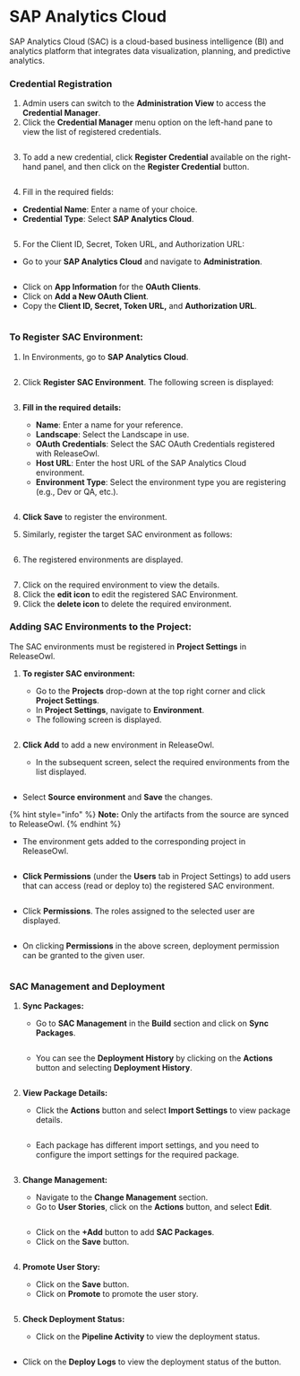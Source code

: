 # SAP Analytics Cloud

SAP Analytics Cloud (SAC) is a cloud-based business intelligence (BI) and analytics platform that integrates data visualization, planning, and predictive analytics.

### Credential Registration <a href="#pdf-page-gxe94pcl07aymb35lkd4-credential-registration" id="pdf-page-gxe94pcl07aymb35lkd4-credential-registration"></a>

1. Admin users can switch to the **Administration View** to access the **Credential Manager**.
2. Click the **Credential Manager** menu option on the left-hand pane to view the list of registered credentials.

<figure><img src="../.gitbook/assets/image (9).png" alt=""><figcaption></figcaption></figure>

3. To add a new credential, click **Register Credential** available on the right-hand panel, and then click on the **Register Credential** button.

<figure><img src="https://open.gitbook.com/~gitbook/image?url=https%3A%2F%2F1890383800-files.gitbook.io%2F%7E%2Ffiles%2Fv0%2Fb%2Fgitbook-x-prod.appspot.com%2Fo%2Fspaces%252FDWyxe6hm5vqosFaByVgs%252Fuploads%252FAi3LkEN33mGbgmKErVWB%252Fimage.png%3Falt%3Dmedia%26token%3D2fd497ed-4f18-4387-a35d-288edae6d585&#x26;width=768&#x26;dpr=4&#x26;quality=100&#x26;sign=e314426a&#x26;sv=2" alt=""><figcaption></figcaption></figure>

4. Fill in the required fields:

* **Credential Name**: Enter a name of your choice.
* **Credential Type**: Select **SAP Analytics Cloud**.

<figure><img src="https://open.gitbook.com/~gitbook/image?url=https%3A%2F%2F1890383800-files.gitbook.io%2F%7E%2Ffiles%2Fv0%2Fb%2Fgitbook-x-prod.appspot.com%2Fo%2Fspaces%252FDWyxe6hm5vqosFaByVgs%252Fuploads%252Fp4zugsifpDeCpX2Whj0C%252Fimage.png%3Falt%3Dmedia%26token%3Dffbfe7b4-ffa0-48ad-9f7a-5d53fd7eff02&#x26;width=768&#x26;dpr=4&#x26;quality=100&#x26;sign=2c3a5e72&#x26;sv=2" alt=""><figcaption></figcaption></figure>

5. For the Client ID, Secret, Token URL, and Authorization URL:

* Go to your **SAP Analytics Cloud** and navigate to **Administration**.

<figure><img src="https://open.gitbook.com/~gitbook/image?url=https%3A%2F%2F1890383800-files.gitbook.io%2F%7E%2Ffiles%2Fv0%2Fb%2Fgitbook-x-prod.appspot.com%2Fo%2Fspaces%252FDWyxe6hm5vqosFaByVgs%252Fuploads%252F2okCpMHUTCsZOGZbwhQO%252Fimage.png%3Falt%3Dmedia%26token%3D5078708e-cf32-4a76-b194-f3367ceb7551&#x26;width=768&#x26;dpr=4&#x26;quality=100&#x26;sign=d188fc4f&#x26;sv=2" alt=""><figcaption></figcaption></figure>

* Click on **App Information** for the **OAuth Clients**.
* Click on **Add a New OAuth Client**.
* Copy the **Client ID, Secret, Token URL,** and **Authorization URL**.

<figure><img src="https://open.gitbook.com/~gitbook/image?url=https%3A%2F%2F1890383800-files.gitbook.io%2F%7E%2Ffiles%2Fv0%2Fb%2Fgitbook-x-prod.appspot.com%2Fo%2Fspaces%252FDWyxe6hm5vqosFaByVgs%252Fuploads%252FvLLr3pcVhbXcWFQa2GDY%252Fimage.png%3Falt%3Dmedia%26token%3D9f659b5e-52e5-4c6b-a4ba-2652c27fd886&#x26;width=768&#x26;dpr=4&#x26;quality=100&#x26;sign=2cf3fe80&#x26;sv=2" alt=""><figcaption></figcaption></figure>

### **To Register SAC Environment:** <a href="#pdf-page-gxe94pcl07aymb35lkd4-to-register-sac-environment" id="pdf-page-gxe94pcl07aymb35lkd4-to-register-sac-environment"></a>

1.  In Environments, go to **SAP Analytics Cloud**.



    <figure><img src="https://open.gitbook.com/~gitbook/image?url=https%3A%2F%2F1890383800-files.gitbook.io%2F%7E%2Ffiles%2Fv0%2Fb%2Fgitbook-x-prod.appspot.com%2Fo%2Fspaces%252FDWyxe6hm5vqosFaByVgs%252Fuploads%252FjnTDWFpUFJ9Op81uWodJ%252Fimage.png%3Falt%3Dmedia%26token%3Ddae9773c-24ec-450a-ba7e-13ec36e53d63&#x26;width=768&#x26;dpr=4&#x26;quality=100&#x26;sign=a5e6829&#x26;sv=2" alt=""><figcaption></figcaption></figure>
2.  Click **Register SAC Environment**. The following screen is displayed:



    <figure><img src="https://open.gitbook.com/~gitbook/image?url=https%3A%2F%2F1890383800-files.gitbook.io%2F%7E%2Ffiles%2Fv0%2Fb%2Fgitbook-x-prod.appspot.com%2Fo%2Fspaces%252FDWyxe6hm5vqosFaByVgs%252Fuploads%252Fvw1RiN62IKiAVmO3KL5H%252Fimage.png%3Falt%3Dmedia%26token%3Db300cff4-d7da-48b5-a4ed-087ec75b4cbd&#x26;width=768&#x26;dpr=4&#x26;quality=100&#x26;sign=53170edf&#x26;sv=2" alt=""><figcaption></figcaption></figure>
3.  **Fill in the required details:**

    * **Name**: Enter a name for your reference.
    * **Landscape**: Select the Landscape in use.
    * **OAuth Credentials**: Select the SAC OAuth Credentials registered with ReleaseOwl.
    * **Host URL**: Enter the host URL of the SAP Analytics Cloud environment.
    * **Environment Type**: Select the environment type you are registering (e.g., Dev or QA, etc.).



    <figure><img src="https://open.gitbook.com/~gitbook/image?url=https%3A%2F%2F1890383800-files.gitbook.io%2F%7E%2Ffiles%2Fv0%2Fb%2Fgitbook-x-prod.appspot.com%2Fo%2Fspaces%252FDWyxe6hm5vqosFaByVgs%252Fuploads%252FnHE4eUTM0Zc3ft1Zu5Ml%252Fimage.png%3Falt%3Dmedia%26token%3D5e1d513c-07df-47c1-9e01-b18f454fba78&#x26;width=768&#x26;dpr=4&#x26;quality=100&#x26;sign=e9d1c69a&#x26;sv=2" alt=""><figcaption></figcaption></figure>
4. **Click Save** to register the environment.
5. Similarly, register the target SAC environment as follows:

<figure><img src="https://open.gitbook.com/~gitbook/image?url=https%3A%2F%2F1890383800-files.gitbook.io%2F%7E%2Ffiles%2Fv0%2Fb%2Fgitbook-x-prod.appspot.com%2Fo%2Fspaces%252FDWyxe6hm5vqosFaByVgs%252Fuploads%252F6VQkM7wTm1NwlZ8tCMrM%252Fimage.png%3Falt%3Dmedia%26token%3D96784cb9-b01e-4de2-a482-3e94773ed3ce&#x26;width=768&#x26;dpr=4&#x26;quality=100&#x26;sign=c87ce2dd&#x26;sv=2" alt=""><figcaption></figcaption></figure>

6. The registered environments are displayed.

<figure><img src="https://open.gitbook.com/~gitbook/image?url=https%3A%2F%2F1890383800-files.gitbook.io%2F%7E%2Ffiles%2Fv0%2Fb%2Fgitbook-x-prod.appspot.com%2Fo%2Fspaces%252FDWyxe6hm5vqosFaByVgs%252Fuploads%252Fho3EhVRVb1GmqgPClXKF%252Fimage.png%3Falt%3Dmedia%26token%3D5c3840c4-7542-4b3a-b4e2-010c89bc04b9&#x26;width=768&#x26;dpr=4&#x26;quality=100&#x26;sign=a820cf7c&#x26;sv=2" alt=""><figcaption></figcaption></figure>

7. Click on the required environment to view the details.
8. Click the **edit icon** to edit the registered SAC Environment.
9. Click the **delete icon** to delete the required environment.

### **Adding SAC Environments to the Project:** <a href="#pdf-page-gxe94pcl07aymb35lkd4-adding-sac-environments-to-the-project" id="pdf-page-gxe94pcl07aymb35lkd4-adding-sac-environments-to-the-project"></a>

The SAC environments must be registered in **Project Settings** in ReleaseOwl.

1.  **To register SAC environment:**

    * Go to the **Projects** drop-down at the top right corner and click **Project Settings**.
    * In **Project Settings**, navigate to **Environment**.
    * The following screen is displayed.



    <figure><img src="https://open.gitbook.com/~gitbook/image?url=https%3A%2F%2F1890383800-files.gitbook.io%2F%7E%2Ffiles%2Fv0%2Fb%2Fgitbook-x-prod.appspot.com%2Fo%2Fspaces%252FDWyxe6hm5vqosFaByVgs%252Fuploads%252F8kmqQm963h5jWidjxkFl%252Fimage.png%3Falt%3Dmedia%26token%3D1e8202b1-d3e7-4cf5-80cb-86549577aae9&#x26;width=768&#x26;dpr=4&#x26;quality=100&#x26;sign=b2dd4bc3&#x26;sv=2" alt=""><figcaption></figcaption></figure>
2.  **Click Add** to add a new environment in ReleaseOwl.

    * In the subsequent screen, select the required environments from the list displayed.

    <figure><img src="https://open.gitbook.com/~gitbook/image?url=https%3A%2F%2F1890383800-files.gitbook.io%2F%7E%2Ffiles%2Fv0%2Fb%2Fgitbook-x-prod.appspot.com%2Fo%2Fspaces%252FDWyxe6hm5vqosFaByVgs%252Fuploads%252FggBSC4bnGiLFYutZnE9p%252Fimage.png%3Falt%3Dmedia%26token%3Da9bc4b46-0ef8-40d4-964e-f63ba5ed6fda&#x26;width=768&#x26;dpr=4&#x26;quality=100&#x26;sign=3f536fc1&#x26;sv=2" alt=""><figcaption></figcaption></figure>



* Select **Source environment** and **Save** the changes.

{% hint style="info" %}
**Note:** Only the artifacts from the source are synced to ReleaseOwl.
{% endhint %}

* The environment gets added to the corresponding project in ReleaseOwl.

<figure><img src="https://open.gitbook.com/~gitbook/image?url=https%3A%2F%2F1890383800-files.gitbook.io%2F%7E%2Ffiles%2Fv0%2Fb%2Fgitbook-x-prod.appspot.com%2Fo%2Fspaces%252FDWyxe6hm5vqosFaByVgs%252Fuploads%252F3JTvkizsiQvnUqLSjR2n%252Fimage.png%3Falt%3Dmedia%26token%3D83c326b7-0076-4c1c-847c-3afec3a92d0a&#x26;width=768&#x26;dpr=4&#x26;quality=100&#x26;sign=75fa3f59&#x26;sv=2" alt=""><figcaption></figcaption></figure>

* **Click Permissions** (under the **Users** tab in Project Settings) to add users that can access (read or deploy to) the registered SAC environment.

<figure><img src="https://open.gitbook.com/~gitbook/image?url=https%3A%2F%2F1890383800-files.gitbook.io%2F%7E%2Ffiles%2Fv0%2Fb%2Fgitbook-x-prod.appspot.com%2Fo%2Fspaces%252FDWyxe6hm5vqosFaByVgs%252Fuploads%252FSQLvLRb6lrxlsaTAgRTe%252Fimage.png%3Falt%3Dmedia%26token%3D24afb351-4851-412d-b4f6-a2a762834247&#x26;width=768&#x26;dpr=4&#x26;quality=100&#x26;sign=96db946b&#x26;sv=2" alt=""><figcaption></figcaption></figure>

* Click **Permissions**. The roles assigned to the selected user are displayed.

<figure><img src="https://open.gitbook.com/~gitbook/image?url=https%3A%2F%2F1890383800-files.gitbook.io%2F%7E%2Ffiles%2Fv0%2Fb%2Fgitbook-x-prod.appspot.com%2Fo%2Fspaces%252FDWyxe6hm5vqosFaByVgs%252Fuploads%252FNSHG6qj5PXItA2vl0jxM%252Fimage.png%3Falt%3Dmedia%26token%3Dd22e8885-3394-4754-bfb1-c2d150e03e10&#x26;width=768&#x26;dpr=4&#x26;quality=100&#x26;sign=5f630d96&#x26;sv=2" alt=""><figcaption></figcaption></figure>

* On clicking **Permissions** in the above screen, deployment permission can be granted to the given user.

<figure><img src="https://open.gitbook.com/~gitbook/image?url=https%3A%2F%2F1890383800-files.gitbook.io%2F%7E%2Ffiles%2Fv0%2Fb%2Fgitbook-x-prod.appspot.com%2Fo%2Fspaces%252FDWyxe6hm5vqosFaByVgs%252Fuploads%252FWLIelpLn63BESz73KmyW%252Fimage.png%3Falt%3Dmedia%26token%3D6bb1289b-2b17-491e-a701-03b5c5cf1406&#x26;width=768&#x26;dpr=4&#x26;quality=100&#x26;sign=2efbc85e&#x26;sv=2" alt=""><figcaption></figcaption></figure>

### **SAC Management and Deployment**

1.  **Sync Packages:**

    * Go to **SAC Management** in the **Build** section and click on **Sync Packages**.



    <figure><img src="../.gitbook/assets/image (10).png" alt=""><figcaption></figcaption></figure>

    * You can see the **Deployment History** by clicking on the **Actions** button and selecting **Deployment History**.



    <figure><img src="https://open.gitbook.com/~gitbook/image?url=https%3A%2F%2F1890383800-files.gitbook.io%2F%7E%2Ffiles%2Fv0%2Fb%2Fgitbook-x-prod.appspot.com%2Fo%2Fspaces%252FDWyxe6hm5vqosFaByVgs%252Fuploads%252F5IUuxSGU0CdoBfCQUbZz%252Fimage.png%3Falt%3Dmedia%26token%3D306a29dc-f1db-4726-a7ac-f4cf6ea4eb56&#x26;width=768&#x26;dpr=4&#x26;quality=100&#x26;sign=b0e21ae9&#x26;sv=2" alt=""><figcaption></figcaption></figure>
2.  **View Package Details:**

    * Click the **Actions** button and select **Import Settings** to view package details.

    <figure><img src="../.gitbook/assets/image (12).png" alt=""><figcaption></figcaption></figure>



    * Each package has different import settings, and you need to configure the import settings for the required package.



    <figure><img src="https://open.gitbook.com/~gitbook/image?url=https%3A%2F%2F1890383800-files.gitbook.io%2F%7E%2Ffiles%2Fv0%2Fb%2Fgitbook-x-prod.appspot.com%2Fo%2Fspaces%252FDWyxe6hm5vqosFaByVgs%252Fuploads%252FYl5L4qLcaFo0lB5qul92%252Fimage.png%3Falt%3Dmedia%26token%3Dcf84c422-de4d-4ea5-ac50-446817e9614a&#x26;width=768&#x26;dpr=4&#x26;quality=100&#x26;sign=4316319d&#x26;sv=2" alt=""><figcaption></figcaption></figure>
3.  **Change Management:**

    * Navigate to the **Change Management** section.
    * Go to **User Stories**, click on the **Actions** button, and select **Edit**.



    <figure><img src="../.gitbook/assets/image (14).png" alt=""><figcaption></figcaption></figure>

    * Click on the **+Add** button to add **SAC Packages**.
    * Click on the **Save** button.

    <figure><img src="https://open.gitbook.com/~gitbook/image?url=https%3A%2F%2F1890383800-files.gitbook.io%2F%7E%2Ffiles%2Fv0%2Fb%2Fgitbook-x-prod.appspot.com%2Fo%2Fspaces%252FDWyxe6hm5vqosFaByVgs%252Fuploads%252FQjym1iWtjhyFa5al5dJZ%252Fimage.png%3Falt%3Dmedia%26token%3Dc61c665f-caf7-46a8-a5f0-2bdf0597d592&#x26;width=768&#x26;dpr=4&#x26;quality=100&#x26;sign=4f34d646&#x26;sv=2" alt=""><figcaption></figcaption></figure>
4.  **Promote User Story:**

    * Click on the **Save** button.
    * Click on **Promote** to promote the user story.



    <figure><img src="https://open.gitbook.com/~gitbook/image?url=https%3A%2F%2F1890383800-files.gitbook.io%2F%7E%2Ffiles%2Fv0%2Fb%2Fgitbook-x-prod.appspot.com%2Fo%2Fspaces%252FDWyxe6hm5vqosFaByVgs%252Fuploads%252FRTLdkDEvEMK4yTHANedd%252Fimage.png%3Falt%3Dmedia%26token%3D7b705c18-6106-46b1-9d46-368d9096216e&#x26;width=768&#x26;dpr=4&#x26;quality=100&#x26;sign=ad33976d&#x26;sv=2" alt=""><figcaption></figcaption></figure>
5.  **Check Deployment Status:**

    * Click on the **Pipeline Activity** to view the deployment status.



<figure><img src="../.gitbook/assets/image (15).png" alt=""><figcaption></figcaption></figure>



* Click on the **Deploy Logs** to view the deployment status of the button.

<figure><img src="../.gitbook/assets/image (16).png" alt=""><figcaption></figcaption></figure>



